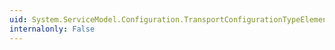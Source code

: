 ```yaml
---
uid: System.ServiceModel.Configuration.TransportConfigurationTypeElement.Name
internalonly: False
---
```

